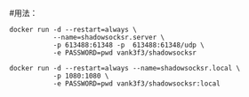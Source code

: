 #用法：

	docker run -d --restart=always \
	           --name=shadowsocksr.server \
			   -p 613488:61348 -p  613488:61348/udp \
			   -e PASSWORD=pwd vank3f3/shadowsocksr

	docker run -d --restart=always --name=shadowsocksr.local \
			   -p 1080:1080 \
			   -e PASSWORD=pwd vank3f3/shadowsocksr:local